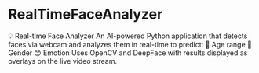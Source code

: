 # RealTimeFaceAnalyzer
💡 Real-time Face Analyzer An AI-powered Python application that detects faces via webcam and analyzes them in real-time to predict:  👤 Age range  🚻 Gender  😊 Emotion  Uses OpenCV and DeepFace with results displayed as overlays on the live video stream.
